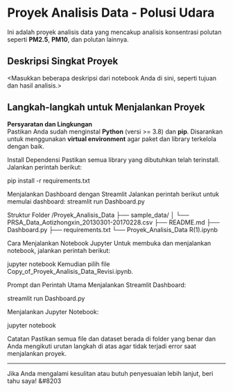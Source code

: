 # Proyek Analisis Data - Polusi Udara

Ini adalah proyek analisis data yang mencakup analisis konsentrasi polutan seperti **PM2.5**, **PM10**, dan polutan lainnya.

## Deskripsi Singkat Proyek
<Masukkan beberapa deskripsi dari notebook Anda di sini, seperti tujuan dan hasil analisis.>

## Langkah-langkah untuk Menjalankan Proyek

**Persyaratan dan Lingkungan**  
   Pastikan Anda sudah menginstal **Python** (versi >= 3.8) dan **pip**. Disarankan untuk menggunakan **virtual environment** agar paket dan library terkelola dengan baik.

Install Dependensi Pastikan semua library yang dibutuhkan telah terinstall. Jalankan perintah berikut:


pip install -r requirements.txt


Menjalankan Dashboard dengan Streamlit Jalankan perintah berikut untuk memulai dashboard:
streamlit run Dashboard.py

Struktur Folder
/Proyek_Analisis_Data
├── sample_data/
│   └── PRSA_Data_Aotizhongxin_20130301-20170228.csv
├── README.md
├── Dashboard.py
├── requirements.txt
└── Proyek_Analisis_Data R(1).ipynb

Cara Menjalankan Notebook Jupyter
Untuk membuka dan menjalankan notebook, jalankan perintah berikut:

jupyter notebook
Kemudian pilih file Copy_of_Proyek_Analisis_Data_Revisi.ipynb.

Prompt dan Perintah Utama Menjalankan Streamlit Dashboard:

streamlit run Dashboard.py

Menjalankan Jupyter Notebook:

jupyter notebook

Catatan
Pastikan semua file dan dataset berada di folder yang benar dan Anda mengikuti urutan langkah di atas agar tidak terjadi error saat menjalankan proyek.

---

Jika Anda mengalami kesulitan atau butuh penyesuaian lebih lanjut, beri tahu saya! &#8203